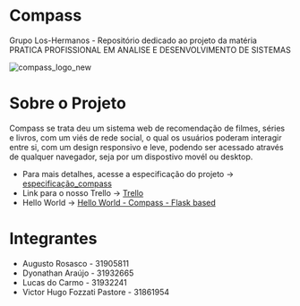 # Compass
Grupo Los-Hermanos - Repositório dedicado ao projeto da matéria PRATICA PROFISSIONAL EM ANALISE E DESENVOLVIMENTO DE SISTEMAS 

![compass_logo_new](https://user-images.githubusercontent.com/67377049/116793742-f5c7d180-aa9e-11eb-8693-2dd2d476346d.png)


# Sobre o Projeto
Compass se trata deu um sistema web de recomendação de filmes, séries e livros, com um viés de rede social, o qual os 
usuários poderam interagir entre si, com um design responsivo e leve, podendo ser acessado através de qualquer navegador, seja por um dispostivo movél ou desktop. 

- Para mais detalhes, acesse a especificação do projeto -> [especificação_compass](https://github.com/dyolnegao/los-hermanos/blob/main/especificacao_compass.md)
- Link para o nosso Trello -> [Trello](https://trello.com/b/1RqylFYk/compass-sistema-web-los-hermanos)
- Hello World -> [Hello World - Compass - Flask based](https://agile-refuge-63480.herokuapp.com/)


# Integrantes 

- Augusto Rosasco - 31905811 
- Dyonathan Araújo - 31932665
- Lucas do Carmo - 31932241
- Victor Hugo Fozzati Pastore - 31861954

